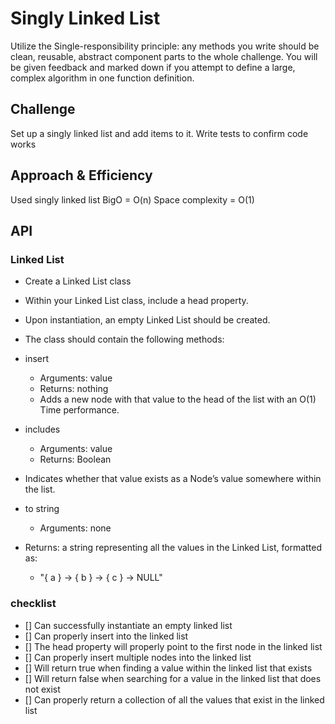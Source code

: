 # Singly Linked List
Utilize the Single-responsibility principle: any methods you write should be clean, reusable, abstract component parts to the whole challenge. You will be given feedback and marked down if you attempt to define a large, complex algorithm in one function definition.

## Challenge
Set up a singly linked list and add items to it. Write tests to confirm code works 

## Approach & Efficiency
Used singly linked list
BigO = O(n)
Space complexity = O(1)

## API
### Linked List

- Create a Linked List class
- Within your Linked List class, include a head property.
- Upon instantiation, an empty Linked List should be created.
- The class should contain the following methods:

- insert
  + Arguments: value
  + Returns: nothing
  + Adds a new node with that value to the head of the list with an O(1) Time performance.

- includes
  + Arguments: value
  + Returns: Boolean

- Indicates whether that value exists as a Node’s value somewhere within the list.

- to string
  + Arguments: none

- Returns: a string representing all the values in the Linked List, formatted as:
    - "{ a } -> { b } -> { c } -> NULL"

### checklist
- [] Can successfully instantiate an empty linked list
- [] Can properly insert into the linked list
- [] The head property will properly point to the first    node in the linked list
- [] Can properly insert multiple nodes into the linked list
- [] Will return true when finding a value within the linked list that exists
- [] Will return false when searching for a value in the linked list that does not exist
- [] Can properly return a collection of all the values that exist in the linked list